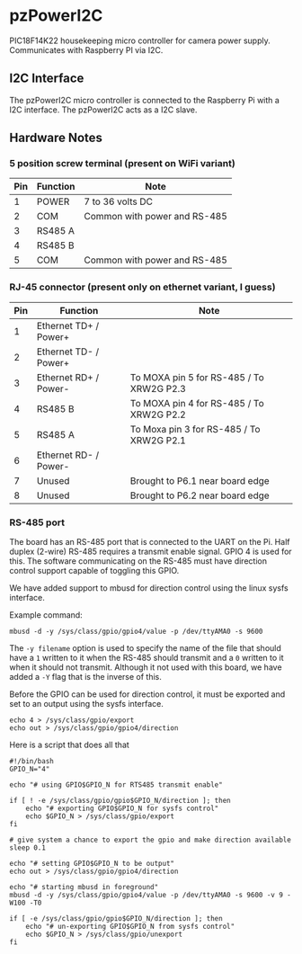 # pzPowerI2C
PIC18F14K22 housekeeping micro controller for camera power supply. Communicates with Raspberry PI via I2C.

## I2C Interface

The pzPowerI2C micro controller is connected to the Raspberry Pi with a I2C interface. The pzPowerI2C acts as a I2C slave.

## Hardware Notes

### 5 position screw terminal (present on WiFi variant)

Pin | Function | Note
---|---|---
1|POWER|7 to 36 volts DC
2|COM|Common with power and RS-485
3|RS485 A|
4|RS485 B|
5|COM|Common with power and RS-485

### RJ-45 connector (present only on ethernet variant, I guess)

Pin | Function | Note
---|---|---
1|Ethernet TD+ / Power+|
2|Ethernet TD- / Power+|
3|Ethernet RD+ / Power-| To MOXA pin 5 for RS-485 / To XRW2G P2.3
4|RS485 B|To MOXA pin 4 for RS-485 / To XRW2G P2.2
5|RS485 A|To Moxa pin 3 for RS-485 / To XRW2G P2.1
6|Ethernet RD- / Power-|
7|Unused|Brought to P6.1 near board edge
8|Unused|Brought to P6.2 near board edge

### RS-485 port
The board has an RS-485 port that is connected to the UART on the Pi. Half duplex (2-wire) RS-485 requires a transmit enable signal. GPIO 4 is used for this. The software communicating on the RS-485 must have direction control support capable of toggling this GPIO.

We have added support to mbusd for direction control using the linux sysfs interface.

Example command:

`mbusd -d -y /sys/class/gpio/gpio4/value -p /dev/ttyAMA0 -s 9600`

The `-y filename` option is used to specify the name of the file that should have a `1` written to it when the RS-485 should transmit and a `0` written to it when it should not transmit. Although it not used with this board, we have added a `-Y` flag that is the inverse of this.

Before the GPIO can be used for direction control, it must be exported and set to an output using the sysfs interface.

```
echo 4 > /sys/class/gpio/export
echo out > /sys/class/gpio/gpio4/direction
```

Here is a script that does all that
```
#!/bin/bash
GPIO_N="4"

echo "# using GPIO$GPIO_N for RTS485 transmit enable"

if [ ! -e /sys/class/gpio/gpio$GPIO_N/direction ]; then
	echo "# exporting GPIO$GPIO_N for sysfs control"
	echo $GPIO_N > /sys/class/gpio/export
fi

# give system a chance to export the gpio and make direction available
sleep 0.1

echo "# setting GPIO$GPIO_N to be output"
echo out > /sys/class/gpio/gpio4/direction

echo "# starting mbusd in foreground"
mbusd -d -y /sys/class/gpio/gpio4/value -p /dev/ttyAMA0 -s 9600 -v 9 -W100 -T0

if [ -e /sys/class/gpio/gpio$GPIO_N/direction ]; then
	echo "# un-exporting GPIO$GPIO_N from sysfs control"
	echo $GPIO_N > /sys/class/gpio/unexport
fi
```
